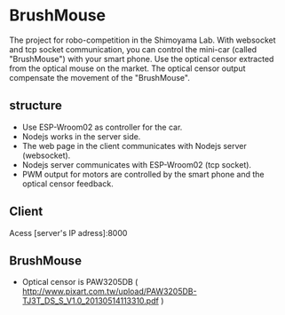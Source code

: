 # BrushMouse
The project for robo-competition in the Shimoyama Lab.
With websocket and tcp socket communication, you can control the mini-car (called "BrushMouse") with your smart phone.
Use the optical censor extracted from the optical mouse on the market.
The optical censor output compensate the movement of the "BrushMouse".

## structure
- Use ESP-Wroom02 as controller for the car.
- Nodejs works in the server side.
- The web page in the client communicates with Nodejs server (websocket).
- Nodejs server communicates with ESP-Wroom02 (tcp socket).
- PWM output for motors are controlled by the smart phone and the optical censor feedback.

## Client 
Acess [server's IP adress]:8000

## BrushMouse
- Optical censor is PAW3205DB ( http://www.pixart.com.tw/upload/PAW3205DB-TJ3T_DS_S_V1.0_20130514113310.pdf )


